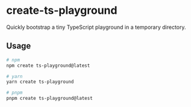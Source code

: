 # create-ts-playground

Quickly bootstrap a tiny TypeScript playground in a temporary directory.

## Usage

```sh
# npm
npm create ts-playground@latest

# yarn
yarn create ts-playground

# pnpm
pnpm create ts-playground@latest
```
